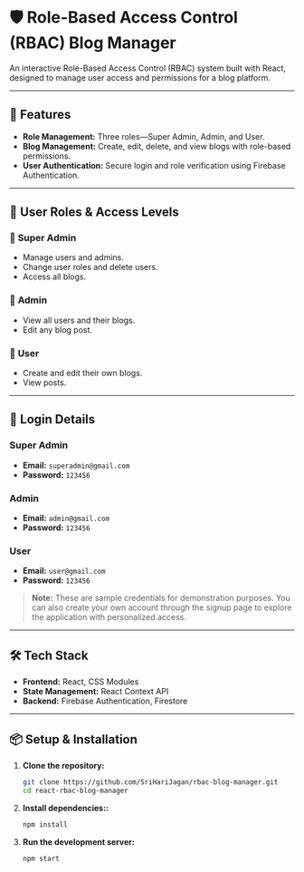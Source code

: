 # 🛡️ Role-Based Access Control (RBAC) Blog Manager

An interactive Role-Based Access Control (RBAC) system built with React, designed to manage user access and permissions for a blog platform.

---

## 🚀 Features

- **Role Management:** Three roles—Super Admin, Admin, and User.
- **Blog Management:** Create, edit, delete, and view blogs with role-based permissions.
- **User Authentication:** Secure login and role verification using Firebase Authentication.

---

## 👤 User Roles & Access Levels

### 🔹 **Super Admin**
- Manage users and admins.
- Change user roles and delete users.
- Access all blogs.

### 🔹 **Admin**
- View all users and their blogs.
- Edit any blog post.

### 🔹 **User**
- Create and edit their own blogs.
- View posts.

----

## 🔐 Login Details

### Super Admin
- **Email:** `superadmin@gmail.com`  
- **Password:** `123456`  

### Admin
- **Email:** `admin@gmail.com`  
- **Password:** `123456`  

### User
- **Email:** `user@gmail.com`  
- **Password:** `123456`  

> **Note:** These are sample credentials for demonstration purposes. You can also create your own account through the signup page to explore the application with personalized access.

----

## 🛠️ Tech Stack

- **Frontend:** React, CSS Modules
- **State Management:** React Context API
- **Backend:** Firebase Authentication, Firestore

---

## 📦 Setup & Installation

1. **Clone the repository:**
   ```bash
   git clone https://github.com/SriHariJagan/rbac-blog-manager.git
   cd react-rbac-blog-manager

2. **Install dependencies::**
   ```bash
   npm install

3. **Run the development server:**
   ```bash
   npm start
```











